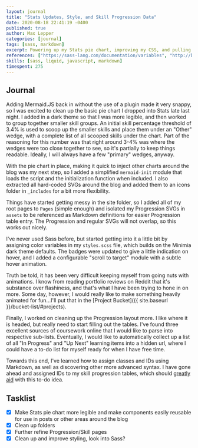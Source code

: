 ```yaml
---
layout: journal
title: "Stats Updates, Style, and Skill Progression Data"
date: 2020-08-18 22:41:19 -0400
published: true
author: Max Lepper
categories: [journal]
tags: [sass, markdown]
excerpt: Powering up my Stats pie chart, improving my CSS, and pulling in progression and course data to my skill collection entries
references: ["https://sass-lang.com/documentation/variables", "http://blog.virtuacreative.com.br/markdown-tips-and-tricks.html"]
skills: [sass, liquid, javascript, markdown]
timespent: 275
---
```


## Journal

Adding Mermaid.JS back in without the use of a plugin made it very snappy, so I was excited to clean up the basic pie chart I dropped into Stats late last night. I added in a dark theme so that I was more legible, and then worked to group together smaller skill groups. An initial skill percentage threshold of 3.4% is used to scoop up the smaller skills and place them under an "Other" wedge, with a complete list of all scooped skills under the chart. Part of the reasoning for this number was that right around 3-4% was where the wedges were too close together to see, so it's partially to keep things readable. Ideally, I will always have a few "primary" wedges, anyway.

With the pie chart in place, making it quick to inject other charts around the blog was my next step, so I added a simplified `mermaid-init` module that loads the script and the initialization function when included. I also extracted all hard-coded SVGs around the blog and added them to an icons folder in `_includes` for a bit more flexibility.

Things have started getting messy in the site folder, so I added all of my root pages to `Pages` (simple enough) and isolated my Progression SVGs in `assets` to be referenced as Markdown definitions for easier Progression table entry. The Progression and regular SVGs will not overlap, so this works out nicely.

I've never used Sass before, but started getting into it a little bit by assigning color variables in my `styles.scss` file, which builds on the Minimia dark theme defaults. The badges were updated to give a little indication on hover, and I added a configurable "scroll to target" module with a subtle hover animation.

Truth be told, it has been very difficult keeping myself from going nuts with animations. I know from reading portfolio reviews on Reddit that it's substance over flashiness, and that's what I have been trying to hone in on more. Some day, however, I would really like to make something heavily animated for fun...I'll put that in the [Project Bucket]({{ site.baseurl }}/bucket-list/#projects).

Finally, I worked on cleaning up the Progression layout more. I like where it is headed, but really need to start filling out the tables. I've found three excellent sources of coursework online that I would like to parse into respective sub-lists. Eventually, I would like to automatically collect up a list of all "In Progress" and "Up Next" learning items into a hidden url, where I could have a to-do list for myself ready for when I have free time.

Towards this end, I've learned how to assign classes and IDs using Markdown, as well as discovering other more advanced syntax. I have gone ahead and assigned IDs to my skill progression tables, which should [greatly aid](https://stackoverflow.com/questions/3248869/how-do-i-get-data-from-a-data-table-in-javascript) with this to-do idea.

## Tasklist

- [x] Make Stats pie chart more legible and make components easily reusable for use in posts or other areas around the blog
- [x] Clean up folders
- [x] Further refine Progression/Skill pages
- [x] Clean up and improve styling, look into Sass?